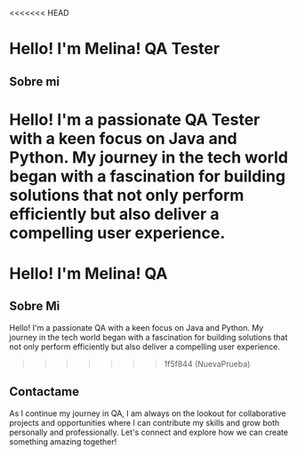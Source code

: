 <<<<<<< HEAD
# Hello! I'm Melina! QA Tester

## Sobre mi
Hello! I'm a passionate QA Tester with a keen focus on Java and Python. My journey in the tech world began with a fascination for building solutions that not only perform efficiently but also deliver a compelling user experience.
=======
# Hello! I'm Melina! QA

## Sobre Mi
Hello! I'm a passionate QA with a keen focus on Java and Python. My journey in the tech world began with a fascination for building solutions that not only perform efficiently but also deliver a compelling user experience.
>>>>>>> 1f5f844 (NuevaPrueba)


## Contactame
As I continue my journey in QA, I am always on the lookout for collaborative projects and opportunities where I can contribute my skills and grow both personally and professionally. Let's connect and explore how we can create something amazing together!
